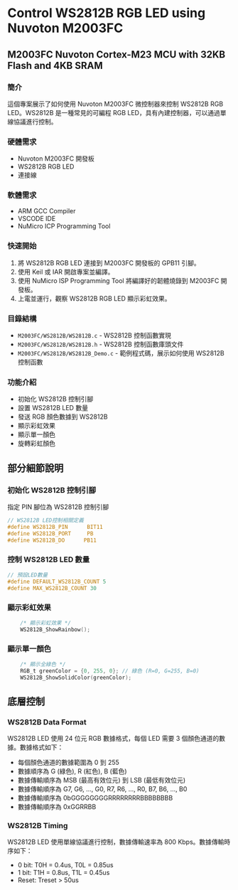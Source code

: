 # Control WS2812B RGB LED using Nuvoton M2003FC

## M2003FC Nuvoton Cortex-M23 MCU with 32KB Flash and 4KB SRAM

### 簡介

這個專案展示了如何使用 Nuvoton M2003FC 微控制器來控制 WS2812B RGB LED。WS2812B 是一種常見的可編程 RGB LED，具有內建控制器，可以通過單線協議進行控制。

### 硬體需求

- Nuvoton M2003FC 開發板
- WS2812B RGB LED
- 連接線

### 軟體需求

- ARM GCC Compiler
- VSCODE IDE
- NuMicro ICP Programming Tool

### 快速開始

1. 將 WS2812B RGB LED 連接到 M2003FC 開發板的 GPB11 引腳。
2. 使用 Keil 或 IAR 開啟專案並編譯。
3. 使用 NuMicro ISP Programming Tool 將編譯好的韌體燒錄到 M2003FC 開發板。
4. 上電並運行，觀察 WS2812B RGB LED 顯示彩虹效果。

### 目錄結構

- `M2003FC/WS2812B/WS2812B.c` - WS2812B 控制函數實現
- `M2003FC/WS2812B/WS2812B.h` - WS2812B 控制函數庫頭文件
- `M2003FC/WS2812B/WS2812B_Demo.c` - 範例程式碼，展示如何使用 WS2812B 控制函數

### 功能介紹

- 初始化 WS2812B 控制引腳
- 設置 WS2812B LED 數量
- 發送 RGB 顏色數據到 WS2812B
- 顯示彩虹效果
- 顯示單一顏色
- 旋轉彩虹顏色

## 部分細節說明

### 初始化 WS2812B 控制引腳

指定  PIN 腳位為 WS2812B 控制引腳

```c
// WS2812B LED控制相關定義
#define WS2812B_PIN      BIT11
#define WS2812B_PORT     PB
#define WS2812B_DO      PB11
```

### 控制 WS2812B LED 數量

```c
// 預設LED數量
#define DEFAULT_WS2812B_COUNT 5
#define MAX_WS2812B_COUNT 30
```

### 顯示彩虹效果

```c
    /* 顯示彩虹效果 */
    WS2812B_ShowRainbow();
```

### 顯示單一顏色

```c
    /* 顯示全綠色 */
    RGB_t greenColor = {0, 255, 0}; // 綠色 (R=0, G=255, B=0)
    WS2812B_ShowSolidColor(greenColor);
```


## 底層控制

### WS2812B Data Format

WS2812B LED 使用 24 位元 RGB 數據格式，每個 LED 需要 3 個顏色通道的數據。數據格式如下：
- 每個顏色通道的數據範圍為 0 到 255
- 數據順序為 G (綠色), R (紅色), B (藍色)
- 數據傳輸順序為 MSB (最高有效位元) 到 LSB (最低有效位元)
- 數據傳輸順序為 G7, G6, ..., G0, R7, R6, ..., R0, B7, B6, ..., B0
- 數據傳輸順序為 0bGGGGGGGGRRRRRRRRBBBBBBBB
- 數據傳輸順序為 0xGGRRBB

### WS2812B Timing

WS2812B LED 使用單線協議進行控制，數據傳輸速率為 800 Kbps。數據傳輸時序如下：

- 0 bit: T0H = 0.4us, T0L = 0.85us
- 1 bit: T1H = 0.8us, T1L = 0.45us
- Reset: Treset > 50us
 

